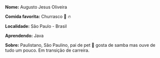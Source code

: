 **Nome:** Augusto Jesus Oliveira

**Comida favorita:** Churrasco :meat_on_bone: :fire:

**Localidade:** São Paulo - Brasil

**Aprendendo:** Java

**Sobre:** Paulistano, São Paulino, pai de pet :dog: gosta de samba mas ouve de tudo um pouco. Em transição de carreira.